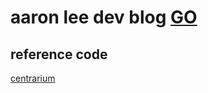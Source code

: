 # aaron lee dev blog [GO](https://aaronleedev.github.io/)

## reference code
[centrarium](https://github.com/bencentra/centrarium)